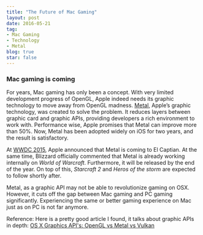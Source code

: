 ```yaml
---
title: "The Future of Mac Gaming"
layout: post
date: 2016-05-21
tag:
- Mac Gaming
- Technology
- Metal
blog: true
star: false
---
```


### Mac gaming is coming

For years, Mac gaming has only been a concept. With very limited development progress of OpenGL, Apple indeed needs its graphic technology to move away from OpenGL madness. <a href="https://developer.apple.com/metal/" target="_blank">Metal</a>, Apple’s graphic technology, was created to solve the problem. It reduces layers between graphic card and graphic APIs, providing developers a rich environment to work with. Performance wise, Apple promises that Metal can improve more than 50%. Now, Metal has been adopted widely on iOS for two years, and the result is satisfactory.

At <a href="https://www.youtube.com/watch?v=_p8AsQhaVKI">WWDC 2015</a>, Apple announced that Metal is coming to El Captian. At the same time, Blizzard officially commented that Metal is already working internally on *World of Warcraft*. Furthermore, it will be released by the end of the year. On top of this, *Starcraft 2* and *Heros of the storm* are expected to follow shortly after.

Metal, as a graphic API may not be able to revolutionize gaming on OSX. However, it cuts off the gap between Mac gaming and PC gaming significantly. Experiencing the same or better gaming experience on Mac just as on PC is not far anymore.


Reference: Here is a pretty good article I found, it talks about graphic APIs in depth:
<a href="http://www.insidemacgames.com/forum/index.php?showtopic=47801" target="_blnak">OS X Graphics API's: OpenGL vs Metal vs Vulkan</a>
